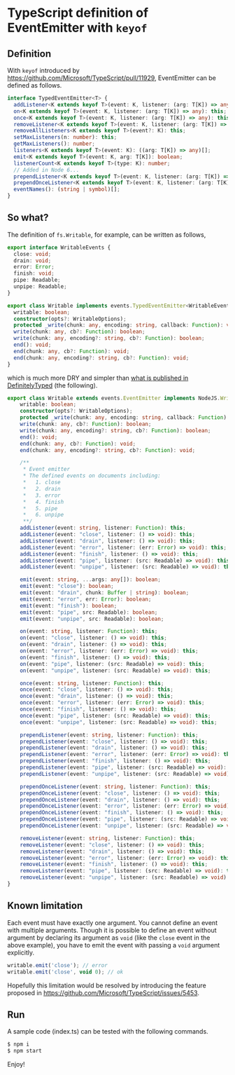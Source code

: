 # TypeScript definition of EventEmitter with `keyof`

## Definition

With `keyof` introduced by https://github.com/Microsoft/TypeScript/pull/11929, EventEmitter can be defined as follows.

```ts
interface TypedEventEmitter<T> {
  addListener<K extends keyof T>(event: K, listener: (arg: T[K]) => any): this;
  on<K extends keyof T>(event: K, listener: (arg: T[K]) => any): this;
  once<K extends keyof T>(event: K, listener: (arg: T[K]) => any): this;
  removeListener<K extends keyof T>(event: K, listener: (arg: T[K]) => any): this;
  removeAllListeners<K extends keyof T>(event?: K): this;
  setMaxListeners(n: number): this;
  getMaxListeners(): number;
  listeners<K extends keyof T>(event: K): ((arg: T[K]) => any)[];
  emit<K extends keyof T>(event: K, arg: T[K]): boolean;
  listenerCount<K extends keyof T>(type: K): number;
  // Added in Node 6...
  prependListener<K extends keyof T>(event: K, listener: (arg: T[K]) => any): this;
  prependOnceListener<K extends keyof T>(event: K, listener: (arg: T[K]) => any): this;
  eventNames(): (string | symbol)[];
}
```

## So what?

The definition of `fs.Writable`, for example, can be written as follows,

```ts
export interface WritableEvents {
  close: void;
  drain: void;
  error: Error;
  finish: void;
  pipe: Readable;
  unpipe: Readable;
}

export class Writable implements events.TypedEventEmitter<WritableEvents>, NodeJS.WritableStream {
  writable: boolean;
  constructor(opts?: WritableOptions);
  protected _write(chunk: any, encoding: string, callback: Function): void;
  write(chunk: any, cb?: Function): boolean;
  write(chunk: any, encoding?: string, cb?: Function): boolean;
  end(): void;
  end(chunk: any, cb?: Function): void;
  end(chunk: any, encoding?: string, cb?: Function): void;
}
```

which is much more DRY and simpler than [what is published in DefinitelyTyped](https://github.com/DefinitelyTyped/DefinitelyTyped/blob/8c65c84d30d181c36ffd00c77f85181e5350ef61/node/index.d.ts#L3262-L3337) (the following).

```ts
export class Writable extends events.EventEmitter implements NodeJS.WritableStream {
    writable: boolean;
    constructor(opts?: WritableOptions);
    protected _write(chunk: any, encoding: string, callback: Function): void;
    write(chunk: any, cb?: Function): boolean;
    write(chunk: any, encoding?: string, cb?: Function): boolean;
    end(): void;
    end(chunk: any, cb?: Function): void;
    end(chunk: any, encoding?: string, cb?: Function): void;

    /**
     * Event emitter
     * The defined events on documents including:
     *   1. close
     *   2. drain
     *   3. error
     *   4. finish
     *   5. pipe
     *   6. unpipe
     **/
    addListener(event: string, listener: Function): this;
    addListener(event: "close", listener: () => void): this;
    addListener(event: "drain", listener: () => void): this;
    addListener(event: "error", listener: (err: Error) => void): this;
    addListener(event: "finish", listener: () => void): this;
    addListener(event: "pipe", listener: (src: Readable) => void): this;
    addListener(event: "unpipe", listener: (src: Readable) => void): this;

    emit(event: string, ...args: any[]): boolean;
    emit(event: "close"): boolean;
    emit(event: "drain", chunk: Buffer | string): boolean;
    emit(event: "error", err: Error): boolean;
    emit(event: "finish"): boolean;
    emit(event: "pipe", src: Readable): boolean;
    emit(event: "unpipe", src: Readable): boolean;

    on(event: string, listener: Function): this;
    on(event: "close", listener: () => void): this;
    on(event: "drain", listener: () => void): this;
    on(event: "error", listener: (err: Error) => void): this;
    on(event: "finish", listener: () => void): this;
    on(event: "pipe", listener: (src: Readable) => void): this;
    on(event: "unpipe", listener: (src: Readable) => void): this;

    once(event: string, listener: Function): this;
    once(event: "close", listener: () => void): this;
    once(event: "drain", listener: () => void): this;
    once(event: "error", listener: (err: Error) => void): this;
    once(event: "finish", listener: () => void): this;
    once(event: "pipe", listener: (src: Readable) => void): this;
    once(event: "unpipe", listener: (src: Readable) => void): this;

    prependListener(event: string, listener: Function): this;
    prependListener(event: "close", listener: () => void): this;
    prependListener(event: "drain", listener: () => void): this;
    prependListener(event: "error", listener: (err: Error) => void): this;
    prependListener(event: "finish", listener: () => void): this;
    prependListener(event: "pipe", listener: (src: Readable) => void): this;
    prependListener(event: "unpipe", listener: (src: Readable) => void): this;

    prependOnceListener(event: string, listener: Function): this;
    prependOnceListener(event: "close", listener: () => void): this;
    prependOnceListener(event: "drain", listener: () => void): this;
    prependOnceListener(event: "error", listener: (err: Error) => void): this;
    prependOnceListener(event: "finish", listener: () => void): this;
    prependOnceListener(event: "pipe", listener: (src: Readable) => void): this;
    prependOnceListener(event: "unpipe", listener: (src: Readable) => void): this;

    removeListener(event: string, listener: Function): this;
    removeListener(event: "close", listener: () => void): this;
    removeListener(event: "drain", listener: () => void): this;
    removeListener(event: "error", listener: (err: Error) => void): this;
    removeListener(event: "finish", listener: () => void): this;
    removeListener(event: "pipe", listener: (src: Readable) => void): this;
    removeListener(event: "unpipe", listener: (src: Readable) => void): this;
}
```

## Known limitation

Each event must have exactly one argument.
You cannot define an event with multiple arguments.
Though it is possible to define an event without argument by declaring its argument as `void` (like the `close` event in the above example), you have to emit the event with passing a `void` argument explicitly.

```ts
writable.emit('close'); // error
writable.emit('close', void 0); // ok
```

Hopefully this limitation would be resolved by introducing the feature proposed in https://github.com/Microsoft/TypeScript/issues/5453.

## Run

A sample code (index.ts) can be tested with the following commands.

```bash
$ npm i
$ npm start
```

Enjoy!
